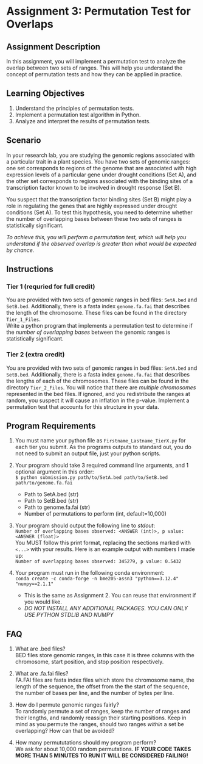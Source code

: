 # Assignment 3: Permutation Test for Overlaps

## Assignment Description

In this assignment, you will implement a permutation test to analyze the overlap between two sets of ranges. This will help you understand the concept of permutation tests and how they can be applied in practice.

## Learning Objectives

1. Understand the principles of permutation tests.
2. Implement a permutation test algorithm in Python.
3. Analyze and interpret the results of permutation tests.

## Scenario

In your research lab, you are studying the genomic regions associated with a particular trait in a plant species. You have two sets of genomic ranges: one set corresponds to regions of the genome that are associated with high expression levels of a particular gene under drought conditions (Set A), and the other set corresponds to regions associated with the binding sites of a transcription factor known to be involved in drought response (Set B).

You suspect that the transcription factor binding sites (Set B) might play a role in regulating the genes that are highly expressed under drought conditions (Set A). To test this hypothesis, you need to determine whether the number of overlapping bases between these two sets of ranges is statistically significant.

*To achieve this, you will perform a permutation test, which will help you understand if the observed overlap is greater than what would be expected by chance.*

## Instructions

### Tier 1 (requried for full credit)

You are provided with two sets of genomic ranges in bed files: `SetA.bed` and `SetB.bed`. Additionally, there is a fasta index `genome.fa.fai` that describes the length of the chromosome. These files can be found in the directory `Tier_1_Files`.  
Write a python program that implements a permutation test to determine if the *number of overlapping bases* between the genomic ranges is statistically significant.

### Tier 2 (extra credit)

You are provided with two sets of genomic ranges in bed files: `SetA.bed` and `SetB.bed`. Additionally, there is a fasta index `genome.fa.fai` that describes the lengths of each of the chromosomes. These files can be found in the directory `Tier_2_Files`. You will notice that there are *multiple chromosomes* represented in the bed files. If ignored, and you redistribute the ranges at random, you suspect it will cause an inflation in the p-value. Implement a permutation test that accounts for this structure in your data.  

## Program Requirements

1. You must name your python file as `Firstname_Lastname_TierX.py` for each tier you submit. As the programs outputs to standard out, you do not need to submit an output file, just your python scripts.

2. Your program should take 3 required command line arguments, and 1 optional argument in this order:  
  `$ python submission.py path/to/SetA.bed path/to/SetB.bed path/to/genome.fa.fai`
    - Path to SetA.bed (str)
    - Path to SetB.bed (str)
    - Path to genome.fa.fai (str)
    - Number of permutations to perform (int, default=10,000)

3. Your program should output the following line to *stdout*:  
  `Number of overlapping bases observed: <ANSWER (int)>, p value: <ANSWER (float)>`  
  You MUST follow this print format, replacing the sections marked with `<...>` with your results. Here is an example output with numbers I made up:  
  `Number of overlapping bases observed: 345279, p value: 0.5432`

4. Your program must run in the following conda environment:  
  `conda create -c conda-forge -n bme205-assn3 "python==3.12.4" "numpy==2.1.1"`
    - This is the same as Assignment 2. You can reuse that environment if you would like.
    - *DO NOT INSTALL ANY ADDITIONAL PACKAGES. YOU CAN ONLY USE PYTHON STDLIB AND NUMPY*

## FAQ

1. What are .bed files?  
    BED files store genomic ranges, in this case it is three columns with the chromosome, start position, and stop position respectively.

2. What are .fa.fai files?  
    FA.FAI files are fasta index files which store the chromosome name, the length of the sequence, the offset from the the start of the sequence, the number of bases per line, and the number of bytes per line.

3. How do I permute genomic ranges fairly?  
    To randomly permute a set of ranges, keep the number of ranges and their lengths, and randomly reassign their starting positions. Keep in mind as you permute the ranges, should two ranges *within* a set be overlapping? How can that be avoided?

4. How many permututations should my program perform?  
    We ask for about 10,000 random permutations. **IF YOUR CODE TAKES MORE THAN 5 MINUTES TO RUN IT WILL BE CONSIDERED FAILING!**
